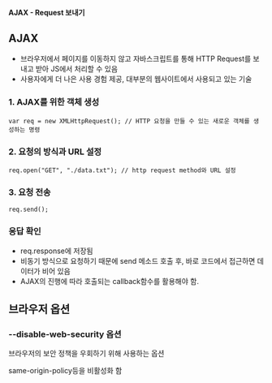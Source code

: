 #### AJAX - Request 보내기



## AJAX

- 브라우저에서 페이지를 이동하지 않고 자바스크립트를 통해 HTTP Request를 보내고 받아 JS에서 처리할 수 있음
- 사용자에게 더 나은 사용 경험 제공, 대부분의 웹사이트에서 사용되고 있는 기술

### 1. AJAX를 위한 객체 생성

```
var req = new XMLHttpRequest(); // HTTP 요청을 만들 수 있는 새로운 객체를 생성하는 명령
```

### 2. 요청의 방식과 URL 설정

```
req.open("GET", "./data.txt"); // http request method와 URL 설정
```

### 3. 요청 전송

```
req.send();
```

### 응답 확인

- req.response에 저장됨
- 비동기 방식으로 요청하기 때문에 send 메소드 호출 후, 바로 코드에서 접근하면 데이터가 비어 있음
- AJAX의 진행에 따라 호출되는 callback함수를 활용해야 함.

## 브라우저 옵션

### --disable-web-security 옵션

브라우저의 보안 정책을 우회하기 위해 사용하는 옵션

same-origin-policy등을 비활성화 함